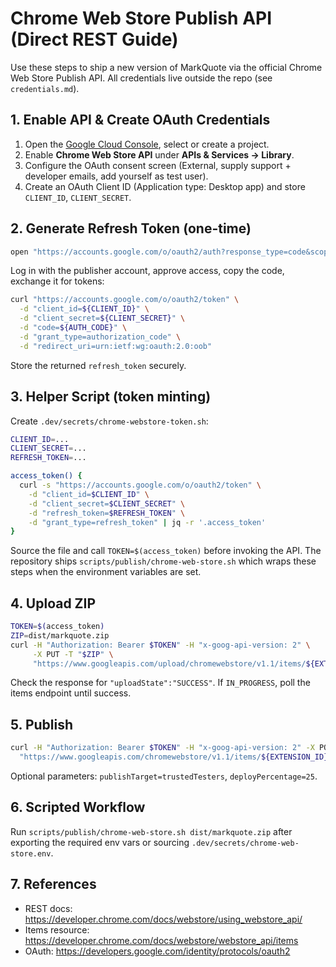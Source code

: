 # Chrome Web Store Publish API (Direct REST Guide)

Use these steps to ship a new version of MarkQuote via the official Chrome Web Store Publish API.
All credentials live outside the repo (see `credentials.md`).

## 1. Enable API & Create OAuth Credentials

1. Open the [Google Cloud Console](https://console.cloud.google.com/), select or create a project.
2. Enable **Chrome Web Store API** under **APIs & Services → Library**.
3. Configure the OAuth consent screen (External, supply support + developer emails, add yourself as
   test user).
4. Create an OAuth Client ID (Application type: Desktop app) and store `CLIENT_ID`, `CLIENT_SECRET`.

## 2. Generate Refresh Token (one-time)

```bash
open "https://accounts.google.com/o/oauth2/auth?response_type=code&scope=https://www.googleapis.com/auth/chromewebstore&client_id=${CLIENT_ID}&redirect_uri=urn:ietf:wg:oauth:2.0:oob"
```

Log in with the publisher account, approve access, copy the code, exchange it for tokens:

```bash
curl "https://accounts.google.com/o/oauth2/token" \
  -d "client_id=${CLIENT_ID}" \
  -d "client_secret=${CLIENT_SECRET}" \
  -d "code=${AUTH_CODE}" \
  -d "grant_type=authorization_code" \
  -d "redirect_uri=urn:ietf:wg:oauth:2.0:oob"
```

Store the returned `refresh_token` securely.

## 3. Helper Script (token minting)

Create `.dev/secrets/chrome-webstore-token.sh`:

```bash
CLIENT_ID=...
CLIENT_SECRET=...
REFRESH_TOKEN=...

access_token() {
  curl -s "https://accounts.google.com/o/oauth2/token" \
    -d "client_id=$CLIENT_ID" \
    -d "client_secret=$CLIENT_SECRET" \
    -d "refresh_token=$REFRESH_TOKEN" \
    -d "grant_type=refresh_token" | jq -r '.access_token'
}
```

Source the file and call `TOKEN=$(access_token)` before invoking the API. The repository ships
`scripts/publish/chrome-web-store.sh` which wraps these steps when the environment variables are set.

## 4. Upload ZIP

```bash
TOKEN=$(access_token)
ZIP=dist/markquote.zip
curl -H "Authorization: Bearer $TOKEN" -H "x-goog-api-version: 2" \
     -X PUT -T "$ZIP" \
     "https://www.googleapis.com/upload/chromewebstore/v1.1/items/${EXTENSION_ID}"
```

Check the response for `"uploadState":"SUCCESS"`. If `IN_PROGRESS`, poll the items endpoint until success.

## 5. Publish

```bash
curl -H "Authorization: Bearer $TOKEN" -H "x-goog-api-version: 2" -X POST \
  "https://www.googleapis.com/chromewebstore/v1.1/items/${EXTENSION_ID}/publish?publishTarget=default"
```

Optional parameters: `publishTarget=trustedTesters`, `deployPercentage=25`.

## 6. Scripted Workflow

Run `scripts/publish/chrome-web-store.sh dist/markquote.zip` after exporting the required env vars or
sourcing `.dev/secrets/chrome-web-store.env`.

## 7. References

- REST docs: <https://developer.chrome.com/docs/webstore/using_webstore_api/>
- Items resource: <https://developer.chrome.com/docs/webstore/webstore_api/items>
- OAuth: <https://developers.google.com/identity/protocols/oauth2>
